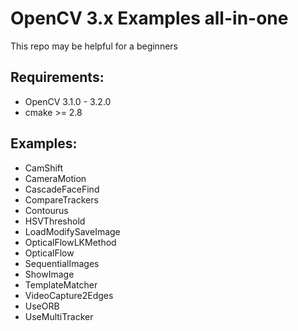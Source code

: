 # OpenCV 3.x Examples all-in-one

This repo may be helpful for a beginners

## Requirements:

* OpenCV 3.1.0 - 3.2.0
* cmake >= 2.8

## Examples:

* CamShift
* CameraMotion
* CascadeFaceFind
* CompareTrackers
* Contourus
* HSVThreshold
* LoadModifySaveImage
* OpticalFlowLKMethod
* OpticalFlow
* SequentialImages
* ShowImage
* TemplateMatcher
* VideoCapture2Edges
* UseORB
* UseMultiTracker

